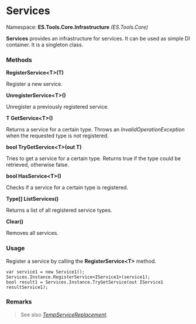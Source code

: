 # Services
Namespace: **ES.Tools.Core.Infrastructure** *(ES.Tools.Core)*

**Services** provides an infrastructure for services. It can be used as simple DI container. It is a singleton  class.

### Methods

**RegisterService&lt;T&gt;(T)**

Register a new service.

**UnregisterService&lt;T&gt;()**

Unregister a previously registered service.

**T GetService&lt;T&gt;()**

Returns a service for a certain type. Throws an *InvalidOperationException* when the requested type is not registered.

**bool TryGetService&lt;T&gt;(out T)**

Tries to get a service for a certain type. Returns true if the type could be retrieved, otherwise false.

**bool HasService&lt;T&gt;()**

Checks if a service for a certain type is registered.

**Type[] ListServices()**

Returns a list of all registered service types.

**Clear()**

Removes all services.

### Usage

Register a service by calling the **RegisterService&lt;T&gt;** method.
```CSharp
var service1 = new Service1();
Services.Instance.RegisterService<IService1>(service1);
bool result1 = Services.Instance.TryGetService(out IService1 resultService1);
```

### Remarks

>See also [*TempServiceReplacement*](TempServiceReplacement.md).